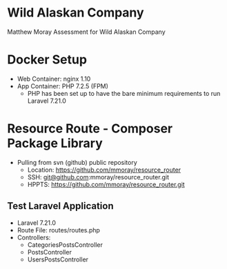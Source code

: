 # Wild Alaskan Company
Matthew Moray Assessment for Wild Alaskan Company

# Docker Setup
* Web Container: nginx 1.10
* App Container: PHP 7.2.5 (FPM)
  * PHP has been set up to have the bare minimum requirements to run Laravel 7.21.0

# Resource Route - Composer Package Library
* Pulling from svn (github) public repository
  * Location: https://github.com/mmoray/resource_router
  * SSH: git@github.com:mmoray/resource_router.git
  * HPPTS: https://github.com/mmoray/resource_router.git

## Test Laravel Application
* Laravel 7.21.0
* Route File: routes/routes.php
* Controllers:
  * CategoriesPostsController
  * PostsController
  * UsersPostsController
